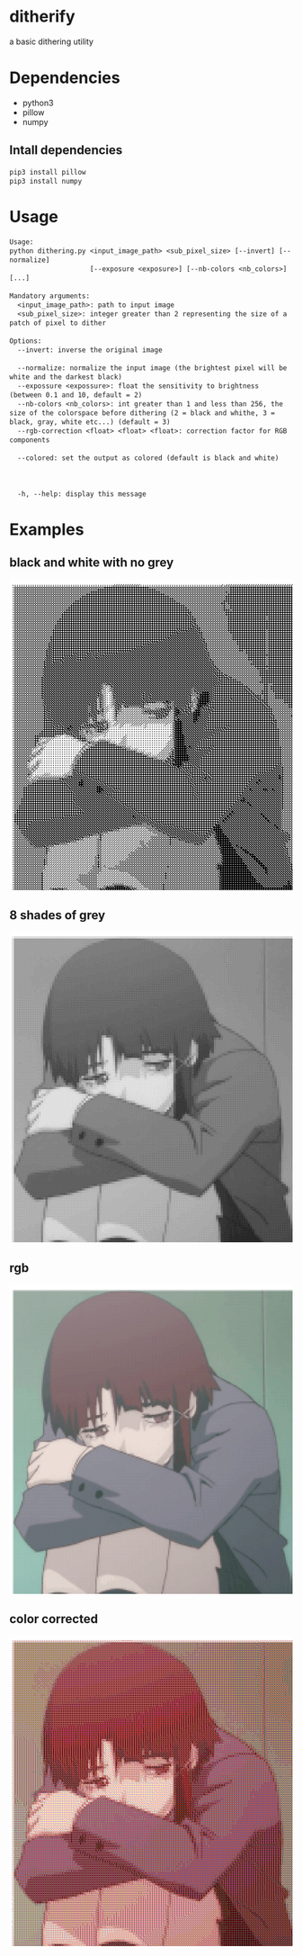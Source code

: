 # ditherify
a basic dithering utility

# Dependencies
- python3
- pillow
- numpy

## Intall dependencies
```shell
pip3 install pillow
pip3 install numpy
```

# Usage
```
Usage:
python dithering.py <input_image_path> <sub_pixel_size> [--invert] [--normalize]
                    [--exposure <exposure>] [--nb-colors <nb_colors>] [...]

Mandatory arguments:
  <input_image_path>: path to input image
  <sub_pixel_size>: integer greater than 2 representing the size of a patch of pixel to dither

Options:
  --invert: inverse the original image

  --normalize: normalize the input image (the brightest pixel will be white and the darkest black)
  --expossure <expossure>: float the sensitivity to brightness (between 0.1 and 10, default = 2)
  --nb-colors <nb_colors>: int greater than 1 and less than 256, the size of the colorspace before dithering (2 = black and whithe, 3 = black, gray, white etc...) (default = 3)
  --rgb-correction <float> <float> <float>: correction factor for RGB components

  --colored: set the output as colored (default is black and white)



  -h, --help: display this message
```

# Examples
## black and white with no grey
![0](./images/2colors.png)

## 8 shades of grey
![1](./images/8values.png)

## rgb
![2](./images/rgb.png)

## color corrected
![2](./images/color-corrected.png)
